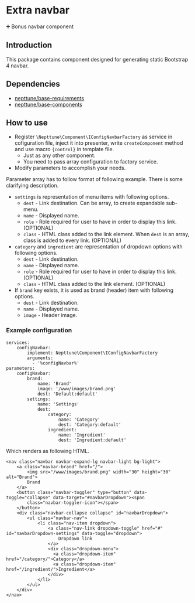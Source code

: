 # Extra navbar 

:heavy_plus_sign: Bonus navbar component

## Introduction

This package contains component designed for generating static Bootstrap 4 navbar.

## Dependencies

- [nepttune/base-requirements](https://github.com/nepttune/base-requirements)
- [nepttune/base-components](https://github.com/nepttune/base-components)

## How to use

- Register `\Nepttune\Component\IConfigNavbarFactory` as service in cofiguration file, inject it into presenter, write `createComponent` method and use macro `{control}` in template file.
  - Just as any other component.
  - You need to pass array configuration to factory service.
- Modify parameters to accomplish your needs.

Parameter array has to follow format of following example. There is some clarifying description.

- `settings` is representation of menu items with following options.
  - `dest` - Link destination. Can be array, to create expandable sub-menu.
  - `name` - Displayed name.
  - `role` - Role required for user to have in order to display this link. (OPTIONAL)
  - `class` - HTML class added to the link element. When `dest` is an array, class is added to every link. (OPTIONAL)
- `category` and `ingredient` are representation of dropdown options with following options.
  - `dest` - Link destination.
  - `name` - Displayed name.
  - `role` - Role required for user to have in order to display this link. (OPTIONAL)
  - `class` - HTML class added to the link element. (OPTIONAL)
- If `brand` key exists, it is used as brand (header) item with following options.
  - `dest` - Link destination.
  - `name` - Displayed name.
  - `image` - Header image.

### Example configuration

```
services:
    configNavbar:
        implement: Nepttune\Component\IConfigNavbarFactory
        arguments:
          - '%configNavbar%'
parameters:
    configNavbar:
        brand:
            name: 'Brand'
            image: '/www/images/brand.png'
            dest: 'Default:default'
        settings:
            name: 'Settings'
            dest:
                category:
                    name: 'Category'
                    dest: 'Category:default'
                ingredient:
                    name: 'Ingredient'
                    dest: 'Ingredient:default'
```
Which renders as following HTML.
```
<nav class="navbar navbar-expand-lg navbar-light bg-light">
    <a class="navbar-brand" href="/">
        <img src="/www/images/brand.png" width="30" height="30" alt="Brand">
        Brand
    </a>
    <button class="navbar-toggler" type="button" data-toggle="collapse" data-target="#navbarDropdown"><span
        class="navbar-toggler-icon"></span>
    </button>
    <div class="navbar-collapse collapse" id="navbarDropdown">
        <ul class="navbar-nav">
            <li class="nav-item dropdown">
                <a class="nav-link dropdown-toggle" href="#" id="navbarDropdown-settings" data-toggle="dropdown">
                    Dropdown link
                </a>
                <div class="dropdown-menu">
                  <a class="dropdown-item" href="/category/">Category</a>
                  <a class="dropdown-item" href="/ingredient/">Ingredient</a>
                </div>
            </li>
        </ul>
    </div>
</nav>
```
